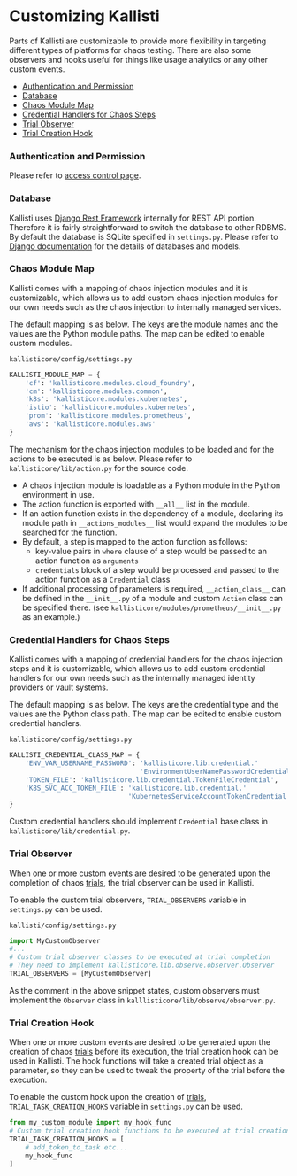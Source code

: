 # Customizing Kallisti

Parts of Kallisti are customizable to provide more flexibility in targeting 
different types of platforms for chaos testing. There are also some observers
and hooks useful for things like usage analytics or any other custom events.

* [Authentication and Permission](#authentication-and-permission)
* [Database](#database)
* [Chaos Module Map](#chaos-module-map)
* [Credential Handlers for Chaos Steps](#credential-handlers-for-chaos-steps)
* [Trial Observer](#trial-observer)
* [Trial Creation Hook](#trial-creation-hook)

### Authentication and Permission

Please refer to [access control page][access-control].

### Database

Kallisti uses [Django Rest Framework](https://www.django-rest-framework.org/)
internally for REST API portion. Therefore it is fairly straightforward to
switch the database to other RDBMS. By default the database is SQLite specified
in `settings.py`. Please refer to
[Django documentation](https://docs.djangoproject.com/en/2.2/topics/db/) for the
details of databases and models.

### Chaos Module Map

Kallisti comes with a mapping of chaos injection modules and it is customizable,
which allows us to add custom chaos injection modules for our own needs such as
the chaos injection to internally managed services.

The default mapping is as below. The keys are the module names and the values
are the Python module paths. The map can be edited to enable custom modules.

`kallisticore/config/settings.py`

```python
KALLISTI_MODULE_MAP = {
    'cf': 'kallisticore.modules.cloud_foundry',
    'cm': 'kallisticore.modules.common',
    'k8s': 'kallisticore.modules.kubernetes',
    'istio': 'kallisticore.modules.kubernetes',
    'prom': 'kallisticore.modules.prometheus',
    'aws': 'kallisticore.modules.aws'
}
```

The mechanism for the chaos injection modules to be loaded and for the actions
to be executed is as below. Please refer to `kallisticore/lib/action.py` for the
source code.

* A chaos injection module is loadable as a Python module in the Python
  environment in use.
* The action function is exported with `__all__` list in the module.
* If an action function exists in the dependency of a module, declaring its
  module path in `__actions_modules__` list would expand the modules to be
  searched for the function.
* By default, a step is mapped to the action function as follows: 
  * key-value pairs in `where` clause of a step would be passed to an action
    function as `arguments`
  * `credentials` block of a step would be processed and passed to the action
    function as a `Credential` class
* If additional processing of parameters is required, `__action_class__` can
  be defined in the `__init__.py` of a module and custom `Action` class can be
  specified there. (see `kallisticore/modules/prometheus/__init__.py` as an 
  example.)
  
### Credential Handlers for Chaos Steps

Kallisti comes with a mapping of credential handlers for the chaos injection
steps and it is customizable, which allows us to add custom credential handlers
for our own needs such as the internally managed identity providers or vault
systems.

The default mapping is as below. The keys are the credential type and the values
are the Python class path. The map can be edited to enable custom credential 
handlers.

`kallisticore/config/settings.py`

```python
KALLISTI_CREDENTIAL_CLASS_MAP = {
    'ENV_VAR_USERNAME_PASSWORD': 'kallisticore.lib.credential.'
                                 'EnvironmentUserNamePasswordCredential',
    'TOKEN_FILE': 'kallisticore.lib.credential.TokenFileCredential',
    'K8S_SVC_ACC_TOKEN_FILE': 'kallisticore.lib.credential.'
                              'KubernetesServiceAccountTokenCredential'
}
```

Custom credential handlers should implement `Credential` base class in
`kallisticore/lib/credential.py`.

### Trial Observer

When one or more custom events are desired to be generated upon the completion
of chaos [trials], the trial observer can be used in Kallisti.

To enable the custom trial observers, `TRIAL_OBSERVERS` variable in
`settings.py` can be used.

`kallisti/config/settings.py`

```python
import MyCustomObserver
#...
# Custom trial observer classes to be executed at trial completion
# They need to implement kallisticore.lib.observe.observer.Observer
TRIAL_OBSERVERS = [MyCustomObserver]
```

As the comment in the above snippet states, custom observers must implement the
`Observer` class in `kalllisticore/lib/observe/observer.py`.

### Trial Creation Hook

When one or more custom events are desired to be generated upon the creation of
chaos [trials] before its execution, the trial creation hook can be used in
Kallisti. The hook functions will take a created trial object as a parameter, so
they can be used to tweak the property of the trial before the execution.

To enable the custom hook upon the creation of [trials],
`TRIAL_TASK_CREATION_HOOKS` variable in `settings.py` can be used.

```python
from my_custom_module import my_hook_func
# Custom trial creation hook functions to be executed at trial creation
TRIAL_TASK_CREATION_HOOKS = [
    # add_token_to_task etc...
    my_hook_func
]
```

[access-control]: ./access-control.md
[step-credentials]: ./step-credentials.md
[trials]: :/concept.md#trial
